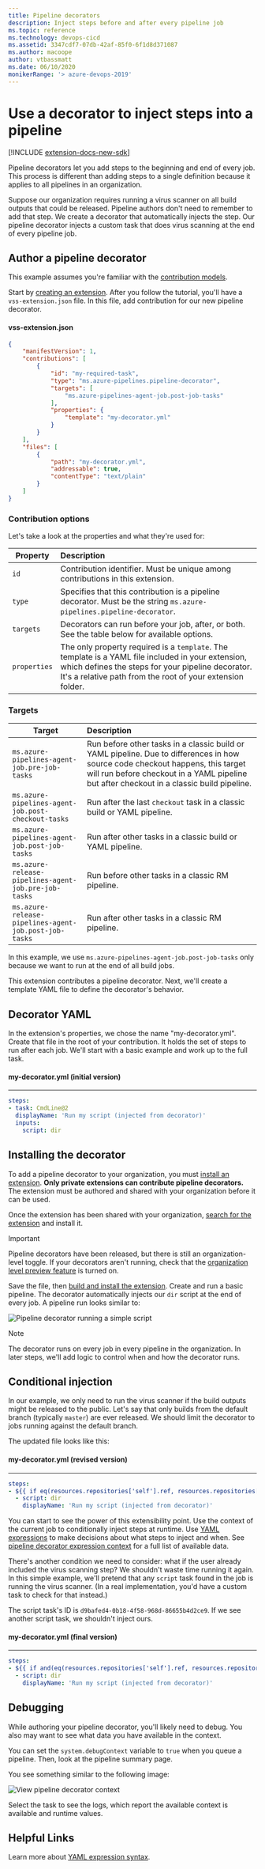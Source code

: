 ```yaml
---
title: Pipeline decorators
description: Inject steps before and after every pipeline job
ms.topic: reference
ms.technology: devops-cicd
ms.assetid: 3347cdf7-07db-42af-85f0-6f1d8d371087
ms.author: macoope
author: vtbassmatt
ms.date: 06/10/2020
monikerRange: '> azure-devops-2019'
---
```


# Use a decorator to inject steps into a pipeline

[!INCLUDE [extension-docs-new-sdk](../../includes/extension-docs-new-sdk.md)]

Pipeline decorators let you add steps to the beginning and end of every job.
This process is different than adding steps to a single definition because it applies to all pipelines in an organization.

Suppose our organization requires running a virus scanner on all build outputs that could be released.
Pipeline authors don't need to remember to add that step. We create a decorator that automatically injects the step.
Our pipeline decorator injects a custom task that does virus scanning at the end of every pipeline job.

## Author a pipeline decorator

This example assumes you're familiar with the [contribution models](contributions-overview.md).

Start by [creating an extension](add-build-task.md#extensionmanifest). 
After you follow the tutorial, you'll have a `vss-extension.json` file.
In this file, add contribution for our new pipeline decorator.

#### vss-extension.json
```json
{
    "manifestVersion": 1,
    "contributions": [
        {
            "id": "my-required-task",
            "type": "ms.azure-pipelines.pipeline-decorator",
            "targets": [
                "ms.azure-pipelines-agent-job.post-job-tasks"
            ],
            "properties": {
                "template": "my-decorator.yml"
            }
        }
    ],
    "files": [
        {
            "path": "my-decorator.yml",
            "addressable": true,
            "contentType": "text/plain"
        }
    ]
}
```

### Contribution options

Let's take a look at the properties and what they're used for:

| Property | Description |
| ------------- |:-------------|
| `id` | Contribution identifier. Must be unique among contributions in this extension. |
| `type` | Specifies that this contribution is a pipeline decorator. Must be the string `ms.azure-pipelines.pipeline-decorator`. |
| `targets` | Decorators can run before your job, after, or both. See the table below for available options. |
| `properties` | The only property required is a `template`. The template is a YAML file included in your extension, which defines the steps for your pipeline decorator. It's a relative path from the root of your extension folder. |

### Targets

| Target | Description |
| ------ |:----------- |
| `ms.azure-pipelines-agent-job.pre-job-tasks` | Run before other tasks in a classic build or YAML pipeline. Due to differences in how source code checkout happens, this target will run before checkout in a YAML pipeline but after checkout in a classic build pipeline. |
| `ms.azure-pipelines-agent-job.post-checkout-tasks` | Run after the last `checkout` task in a classic build or YAML pipeline. |
| `ms.azure-pipelines-agent-job.post-job-tasks` | Run after other tasks in a classic build or YAML pipeline. |
| `ms.azure-release-pipelines-agent-job.pre-job-tasks` | Run before other tasks in a classic RM pipeline. |
| `ms.azure-release-pipelines-agent-job.post-job-tasks` | Run after other tasks in a classic RM pipeline. |

In this example, we use `ms.azure-pipelines-agent-job.post-job-tasks` only because we want to run at the end of all build jobs.

This extension contributes a pipeline decorator.
Next, we'll create a template YAML file to define the decorator's behavior.

## Decorator YAML

In the extension's properties, we chose the name "my-decorator.yml".
Create that file in the root of your contribution.
It holds the set of steps to run after each job.
We'll start with a basic example and work up to the full task.

#### my-decorator.yml (initial version)
------
```yaml
steps:
- task: CmdLine@2
  displayName: 'Run my script (injected from decorator)'
  inputs:
    script: dir
```

## Installing the decorator

To add a pipeline decorator to your organization, you must [install an extension](../../marketplace/install-extension.md).
**Only private extensions can contribute pipeline decorators.**
The extension must be authored and shared with your organization before it can be used.

Once the extension has been shared with your organization, [search for the extension](https://marketplace.visualstudio.com/search?term=tag%3APipeline%20decorator&target=AzureDevOps&category=All%20categories&visibilityQuery=all&sortBy=Relevance) and install it.

> [!IMPORTANT]
> Pipeline decorators have been released, but there is still an organization-level toggle.
> If your decorators aren't running, check that the [organization level preview feature](../../project/navigation/preview-features.md#enable-features-at-the-organization-level-for-all-users) is turned on.

Save the file, then [build and install the extension](../get-started/node.md).
Create and run a basic pipeline.
The decorator automatically injects our `dir` script at the end of every job.
A pipeline run looks similar to:

![Pipeline decorator running a simple script](media/mydecorator-runmyscript.png)

> [!NOTE] 
> The decorator runs on every job in every pipeline in the organization.
> In later steps, we'll add logic to control when and how the decorator runs.

## Conditional injection

In our example, we only need to run the virus scanner if the build outputs might be released to the public.
Let's say that only builds from the default branch (typically `master`) are ever released.
We should limit the decorator to jobs running against the default branch.

The updated file looks like this:

#### my-decorator.yml (revised version)
------
```yaml
steps:
- ${{ if eq(resources.repositories['self'].ref, resources.repositories['self'].defaultBranch) }}:
  - script: dir
    displayName: 'Run my script (injected from decorator)'
```

You can start to see the power of this extensibility point.
Use the context of the current job to conditionally inject steps at runtime.
Use [YAML expressions](../../pipelines/process/expressions.md) to make decisions about what steps to inject and when.
See [pipeline decorator expression context](pipeline-decorator-context.md) for a full list of available data.

There's another condition we need to consider: what if the user already included the virus scanning step?
We shouldn't waste time running it again.
In this simple example, we'll pretend that any `script` task found in the job is running the virus scanner.
(In a real implementation, you'd have a custom task to check for that instead.)

The script task's ID is `d9bafed4-0b18-4f58-968d-86655b4d2ce9`.
If we see another script task, we shouldn't inject ours.

#### my-decorator.yml (final version)
------
```yaml
steps:
- ${{ if and(eq(resources.repositories['self'].ref, resources.repositories['self'].defaultBranch), not(containsValue(job.steps.*.task.id, 'd9bafed4-0b18-4f58-968d-86655b4d2ce9'))) }}:
  - script: dir
    displayName: 'Run my script (injected from decorator)'
```

<!--## Limitations

#### Scoping

You can't scope the contribution to apply to certain pipelines within your organization. When you install the extension it applies to all jobs across your organization.

#### Endpoints

For now, you can't specify endpoints like SonarQube with pipeline decorators.

#### Source control

Pipeline decorators currently work with Azure Dev Ops Git and GitHub. They do not work for other source control providers.
-->
## Debugging

While authoring your pipeline decorator, you'll likely need to debug.
You also may want to see what data you have available in the context.

You can set the `system.debugContext` variable to `true` when you queue a pipeline.
Then, look at the pipeline summary page.

You see something similar to the following image:

![View pipeline decorator context](media/system-debugcontext.png)

Select the task to see the logs, which report the available context is available and runtime values.

## Helpful Links

Learn more about [YAML expression syntax](../../pipelines/process/expressions.md#functions).
